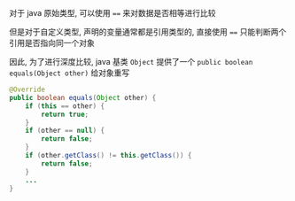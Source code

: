 对于 java 原始类型, 可以使用 `==` 来对数据是否相等进行比较

但是对于自定义类型, 声明的变量通常都是引用类型的, 直接使用 `==` 只能判断两个引用是否指向同一个对象

因此, 为了进行深度比较, java 基类 `Object` 提供了一个 `public boolean equals(Object other)` 给对象重写

```java
@Override
public boolean equals(Object other) {
	if (this == other) {
		return true;
	}
	if (other == null) {
		return false;
	}
	if (other.getClass() != this.getClass()) {
		return false;
	}
	...
}
```
